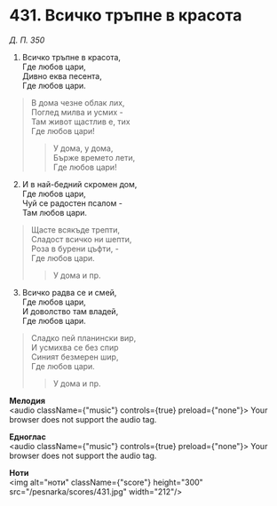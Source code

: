 # 431. Всичко тръпне в красота

_Д. П. 350_

1. Всичко тръпне в красота,  
Где любов цари,  
Дивно еква песента,  
Где любов цари.  

> В дома чезне облак лих,  
> Поглед милва и усмих -  
> Там живот щастлив е, тих  
> Где любов цари!  
> > У дома, у дома,  
> > Бърже времето лети,  
> > Где любов цари!

2. И в най-бедний скромен дом,  
Где любов цари,  
Чуй се радостен псалом -  
Там любов цари.  

> Щасте всякъде трепти,  
> Сладост всичко ни шепти,  
> Роза в бурени цъфти, -  
> Где любов цари.  
> > У дома и пр.  

3. Всичко радва се и смей,  
Где любов цари,  
И доволство там владей,  
Где любов цари.  

> Сладко пей планински вир,  
> И усмихва се без спир  
> Синият безмерен шир,  
> Где любов цари.  
> > У дома и пр.

**Мелодия**  
<audio className={"music"} controls={true} preload={"none"}>
    <source src="/pesnarka/mp3/431.mp3" type="audio/mpeg"/>
    Your browser does not support the audio tag.
</audio>

**Едноглас**  
<audio className={"music"} controls={true} preload={"none"}>
    <source src="/pesnarka/transp/431.mp3" type="audio/mpeg"/>
    Your browser does not support the audio tag.
</audio>

**Ноти**  
<img alt="ноти" className={"score"} height="300" src="/pesnarka/scores/431.jpg" width="212"/>
